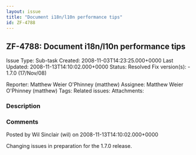 ```yaml
---
layout: issue
title: "Document i18n/l10n performance tips"
id: ZF-4788
---
```


ZF-4788: Document i18n/l10n performance tips
--------------------------------------------

 Issue Type: Sub-task Created: 2008-11-03T14:23:25.000+0000 Last Updated: 2008-11-13T14:10:02.000+0000 Status: Resolved Fix version(s): - 1.7.0 (17/Nov/08)
 
 Reporter:  Matthew Weier O'Phinney (matthew)  Assignee:  Matthew Weier O'Phinney (matthew)  Tags: 
 Related issues: 
 Attachments: 
### Description

 

 

### Comments

Posted by Wil Sinclair (wil) on 2008-11-13T14:10:02.000+0000

Changing issues in preparation for the 1.7.0 release.

 

 